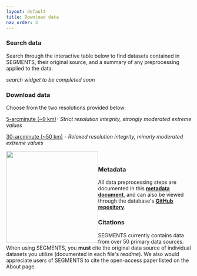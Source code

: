 ```yaml
---
layout: default
title: Download data
nav_order: 3
---
```


### Search data
Search through the interactive table below to find datasets contained in SEGMENTS, their original source, and a summary of any preprocessing applied to the data. 

*search widget to be completed soon*

### Download data

Choose from the two resolutions provided below:

[5-arcminute (~9 km)]()- *Strict resolution integrity, strongly moderated extreme values* 

[30-arcminute (~50 km)]() - *Relaxed resolution integrity, minorly moderated extreme values*

<img style="float: left;" src="https://dataverse.scholarsportal.info/assets/img/dataverse-logo.png" 
  width="250"/> 
<br/>

### Metadata
All data preprocessing steps are documented in this  [**metadata document**](), and can also be viewed through the database's [**GitHub repository**]().   

### Citations
SEGMENTS currently contains data from over 50 primary data sources. When using SEGMENTS, you **must** cite the original data source of individual datasets you utilize (documented in each file's *readme*). We also would appreciate users of SEGMENTS to cite the open-access paper listed on the About page.
